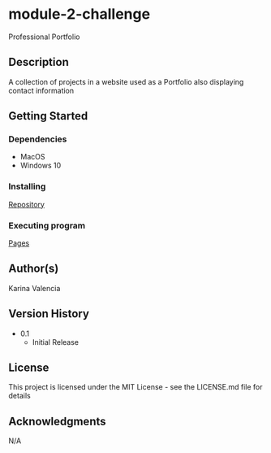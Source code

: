 # module-2-challenge

Professional Portfolio

## Description

A collection of projects in a website used as a Portfolio also displaying contact information

## Getting Started

### Dependencies

* MacOS
* Windows 10

### Installing

[Repository](https://github.com/Valencia01/module-2-challenge)

### Executing program

[Pages](https://valencia01.github.io/module-2-challenge/)

## Author(s)

Karina Valencia

## Version History

* 0.1
    * Initial Release

## License

This project is licensed under the MIT License - see the LICENSE.md file for details

## Acknowledgments

N/A